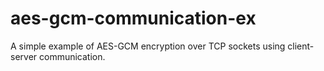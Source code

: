 # aes-gcm-communication-ex
A simple example of AES-GCM encryption over TCP sockets using client-server communication.
